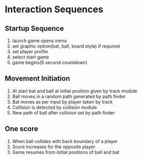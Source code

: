 # Interaction Sequences

## Startup Sequence

1. launch game opens menu
2. set graphic option(bat, ball, board style) if required
3. set player profile
4. select start game
5. game begins(5 second countdown)

## Movement Initiation

1. At start bat and ball at initial position given by track module
2. Ball moves in a random path generated by path finder
3. Bat moves as per input by player taken by track
4. Collision is detected by collision module
5. New path of ball after collision set by path finder

## One score

1. When ball collides with back boundary of a player
2. Score increases for the opposite player
3. Game resumes from initial positions of ball and bat
